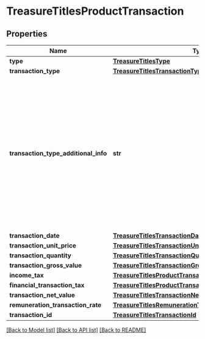 # TreasureTitlesProductTransaction

## Properties
Name | Type | Description | Notes
------------ | ------------- | ------------- | -------------
**type** | [**TreasureTitlesType**](TreasureTitlesType.md) |  | 
**transaction_type** | [**TreasureTitlesTransactionType**](TreasureTitlesTransactionType.md) |  | 
**transaction_type_additional_info** | **str** | Informação adicional do tipo de movimentação, para preenchimento no caso de movimentações não de limitadas no domínio.  [Restrição] Campo de preenchimento obrigatório pelas participantes quando o campo &#x27;transactionType&#x27; for preenchido com o valor &#x27;OUTROS&#x27;.  | [optional] 
**transaction_date** | [**TreasureTitlesTransactionDate**](TreasureTitlesTransactionDate.md) |  | 
**transaction_unit_price** | [**TreasureTitlesTransactionUnitPrice**](TreasureTitlesTransactionUnitPrice.md) |  | 
**transaction_quantity** | [**TreasureTitlesTransactionQuantity**](TreasureTitlesTransactionQuantity.md) |  | 
**transaction_gross_value** | [**TreasureTitlesTransactionGrossValue**](TreasureTitlesTransactionGrossValue.md) |  | 
**income_tax** | [**TreasureTitlesProductTransactionIncomeTax**](TreasureTitlesProductTransactionIncomeTax.md) |  | [optional] 
**financial_transaction_tax** | [**TreasureTitlesProductTransactionFinancialTransactionTax**](TreasureTitlesProductTransactionFinancialTransactionTax.md) |  | [optional] 
**transaction_net_value** | [**TreasureTitlesTransactionNetValue**](TreasureTitlesTransactionNetValue.md) |  | 
**remuneration_transaction_rate** | [**TreasureTitlesRemunerationTransactionRate**](TreasureTitlesRemunerationTransactionRate.md) |  | [optional] 
**transaction_id** | [**TreasureTitlesTransactionId**](TreasureTitlesTransactionId.md) |  | 

[[Back to Model list]](../README.md#documentation-for-models) [[Back to API list]](../README.md#documentation-for-api-endpoints) [[Back to README]](../README.md)

